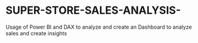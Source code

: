 # SUPER-STORE-SALES-ANALYSIS-
Usage of Power BI and DAX to analyze and create an Dashboard to analyze sales and create insights 
